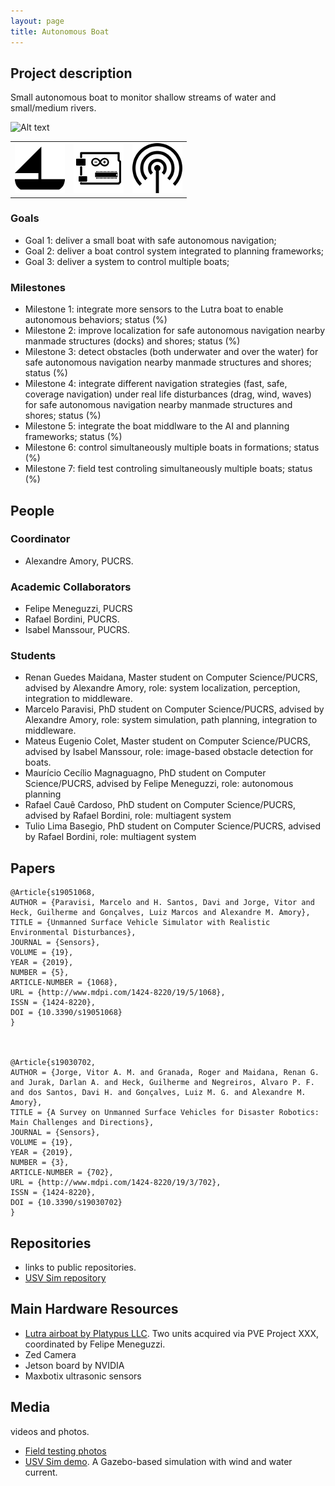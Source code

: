 ```yaml
---
layout: page
title: Autonomous Boat
---
```


## Project description

Small autonomous boat to monitor shallow streams of water and small/medium rivers. 

![Alt text](../images/projects/lutra.png?raw=true "Lutra Airboat")

| | | |
| --- | --- | --- |
| ![small boat](../images/icons/sail-boat.png "small boat") |  ![electronics](../images/icons/electronics.png "electronics") | ![sensors](../images/icons/sensor.png "sensors") |

### Goals

 - Goal 1: deliver a small boat with safe autonomous navigation;
 - Goal 2: deliver a boat control system integrated to planning frameworks;
 - Goal 3: deliver a system to control multiple boats;

### Milestones

 - Milestone 1: integrate more sensors to the Lutra boat to enable autonomous behaviors; status (%)
 - Milestone 2: improve localization for safe autonomous navigation nearby manmade structures (docks) and shores; status (%)
 - Milestone 3: detect obstacles (both underwater and over the water) for safe autonomous navigation nearby manmade structures and shores; status (%)
 - Milestone 4: integrate different navigation strategies (fast, safe, coverage navigation) under real life disturbances (drag, wind, waves) for safe autonomous navigation nearby manmade structures and shores; status (%)
 - Milestone 5: integrate the boat middlware to the AI and planning frameworks; status (%)
 - Milestone 6: control simultaneously multiple boats in formations; status (%)
 - Milestone 7: field test controling simultaneously multiple boats; status (%)

## People

### Coordinator

 - Alexandre Amory, PUCRS.

### Academic Collaborators

 - Felipe Meneguzzi, PUCRS
 - Rafael Bordini, PUCRS.
 - Isabel Manssour, PUCRS.

### Students

 - Renan Guedes Maidana, Master student on Computer Science/PUCRS, advised by Alexandre Amory, role: system localization, perception, integration to middleware.
 - Marcelo Paravisi, PhD student on Computer Science/PUCRS, advised by Alexandre Amory, role: system simulation, path planning, integration to middleware.
 - Mateus Eugenio Colet, Master student on Computer Science/PUCRS, advised by Isabel Manssour, role: image-based obstacle detection for boats.
 - Maurício Cecílio Magnaguagno, PhD student on Computer Science/PUCRS, advised by Felipe Meneguzzi, role: autonomous planning
 - Rafael Cauê Cardoso, PhD student on Computer Science/PUCRS, advised by Rafael Bordini, role:  multiagent system
 - Tulio Lima Basegio, PhD student on Computer Science/PUCRS, advised by Rafael Bordini, role:  multiagent system

## Papers

    @Article{s19051068,
    AUTHOR = {Paravisi, Marcelo and H. Santos, Davi and Jorge, Vitor and Heck, Guilherme and Gonçalves, Luiz Marcos and Alexandre M. Amory},
    TITLE = {Unmanned Surface Vehicle Simulator with Realistic Environmental Disturbances},
    JOURNAL = {Sensors},
    VOLUME = {19},
    YEAR = {2019},
    NUMBER = {5},
    ARTICLE-NUMBER = {1068},
    URL = {http://www.mdpi.com/1424-8220/19/5/1068},
    ISSN = {1424-8220},
    DOI = {10.3390/s19051068}
    }



    @Article{s19030702,
    AUTHOR = {Jorge, Vitor A. M. and Granada, Roger and Maidana, Renan G. and Jurak, Darlan A. and Heck, Guilherme and Negreiros, Alvaro P. F. and dos Santos, Davi H. and Gonçalves, Luiz M. G. and Alexandre M. Amory},
    TITLE = {A Survey on Unmanned Surface Vehicles for Disaster Robotics: Main Challenges and Directions},
    JOURNAL = {Sensors},
    VOLUME = {19},
    YEAR = {2019},
    NUMBER = {3},
    ARTICLE-NUMBER = {702},
    URL = {http://www.mdpi.com/1424-8220/19/3/702},
    ISSN = {1424-8220},
    DOI = {10.3390/s19030702}
    }


## Repositories

 - links to public repositories.
 - [USV Sim repository](https://github.com/disaster-robotics-proalertas/usv_sim_lsa)

## Main Hardware Resources

 - [Lutra airboat by Platypus LLC](http://senseplatypus.com/lutra-airboat/). Two units acquired via PVE Project XXX, coordinated by Felipe Meneguzzi.
 - Zed Camera
 - Jetson board by NVIDIA
 - Maxbotix ultrasonic sensors
 

## Media 

videos and photos.

 - [Field testing photos](https://photos.app.goo.gl/ZhbJEg3256ofCSdE9)
 - [USV Sim demo](https://www.youtube.com/watch?v=u-JnylVnD9I&list=PLecI7jQbTC3zhiwq5m1YmNKtYsZMgFjkX). A Gazebo-based simulation with wind and water current.


